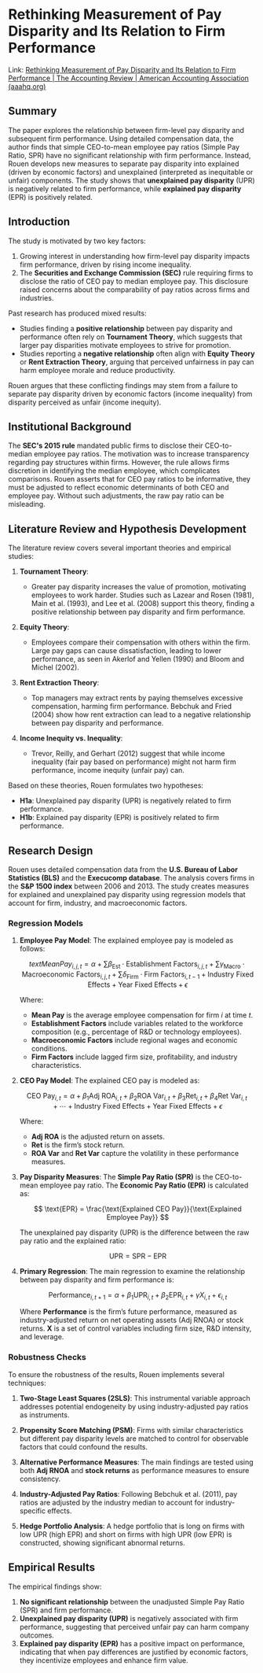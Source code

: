 # Rethinking Measurement of Pay Disparity and Its Relation to Firm Performance

Link: [Rethinking Measurement of Pay Disparity and Its Relation to Firm Performance | The Accounting Review | American Accounting Association (aaahq.org)](https://publications.aaahq.org/accounting-review/article-abstract/95/1/343/4347/Rethinking-Measurement-of-Pay-Disparity-and-Its)

## Summary

The paper explores the relationship between firm-level pay disparity and subsequent firm performance. Using detailed compensation data, the author finds that simple CEO-to-mean employee pay ratios (Simple Pay Ratio, SPR) have no significant relationship with firm performance. Instead, Rouen develops new measures to separate pay disparity into explained (driven by economic factors) and unexplained (interpreted as inequitable or unfair) components. The study shows that **unexplained pay disparity** (UPR) is negatively related to firm performance, while **explained pay disparity** (EPR) is positively related.

## Introduction

The study is motivated by two key factors:
1. Growing interest in understanding how firm-level pay disparity impacts firm performance, driven by rising income inequality.
2. The **Securities and Exchange Commission (SEC)** rule requiring firms to disclose the ratio of CEO pay to median employee pay. This disclosure raised concerns about the comparability of pay ratios across firms and industries.

Past research has produced mixed results:
- Studies finding a **positive relationship** between pay disparity and performance often rely on **Tournament Theory**, which suggests that larger pay disparities motivate employees to strive for promotion.
- Studies reporting a **negative relationship** often align with **Equity Theory** or **Rent Extraction Theory**, arguing that perceived unfairness in pay can harm employee morale and reduce productivity.

Rouen argues that these conflicting findings may stem from a failure to separate pay disparity driven by economic factors (income inequality) from disparity perceived as unfair (income inequity).

## Institutional Background

The **SEC's 2015 rule** mandated public firms to disclose their CEO-to-median employee pay ratios. The motivation was to increase transparency regarding pay structures within firms. However, the rule allows firms discretion in identifying the median employee, which complicates comparisons. Rouen asserts that for CEO pay ratios to be informative, they must be adjusted to reflect economic determinants of both CEO and employee pay. Without such adjustments, the raw pay ratio can be misleading.

## Literature Review and Hypothesis Development

The literature review covers several important theories and empirical studies:

1. **Tournament Theory**:
   - Greater pay disparity increases the value of promotion, motivating employees to work harder. Studies such as Lazear and Rosen (1981), Main et al. (1993), and Lee et al. (2008) support this theory, finding a positive relationship between pay disparity and firm performance.

2. **Equity Theory**:
   - Employees compare their compensation with others within the firm. Large pay gaps can cause dissatisfaction, leading to lower performance, as seen in Akerlof and Yellen (1990) and Bloom and Michel (2002).

3. **Rent Extraction Theory**:
   - Top managers may extract rents by paying themselves excessive compensation, harming firm performance. Bebchuk and Fried (2004) show how rent extraction can lead to a negative relationship between pay disparity and performance.

4. **Income Inequity vs. Inequality**:
   - Trevor, Reilly, and Gerhart (2012) suggest that while income inequality (fair pay based on performance) might not harm firm performance, income inequity (unfair pay) can.

Based on these theories, Rouen formulates two hypotheses:
- **H1a**: Unexplained pay disparity (UPR) is negatively related to firm performance.
- **H1b**: Explained pay disparity (EPR) is positively related to firm performance.

## Research Design

Rouen uses detailed compensation data from the **U.S. Bureau of Labor Statistics (BLS)** and the **Execucomp database**. The analysis covers firms in the **S&P 1500 index** between 2006 and 2013. The study creates measures for explained and unexplained pay disparity using regression models that account for firm, industry, and macroeconomic factors.

### Regression Models

1. **Employee Pay Model**:
   The explained employee pay is modeled as follows:

   ```math
   text{Mean Pay}_{i,j,t} = \alpha + \sum \beta_{\text{Est}} \cdot \text{Establishment Factors}_{i,j,t} + \sum \gamma_{\text{Macro}} \cdot \text{Macroeconomic Factors}_{i,j,t} + \sum \delta_{\text{Firm}} \cdot \text{Firm Factors}_{i,t-1} + \text{Industry Fixed Effects} + \text{Year Fixed Effects} + \epsilon 
   ```

   Where:
   - **Mean Pay** is the average employee compensation for firm $i$ at time $t$.
   - **Establishment Factors** include variables related to the workforce composition (e.g., percentage of R&D or technology employees).
   - **Macroeconomic Factors** include regional wages and economic conditions.
   - **Firm Factors** include lagged firm size, profitability, and industry characteristics.

2. **CEO Pay Model**:
   The explained CEO pay is modeled as:

   $$
   \text{CEO Pay}_{i,t} = \alpha + \beta_1 \text{Adj ROA}_{i,t} + \beta_2 \text{ROA Var}_{i,t} + \beta_3 \text{Ret}_{i,t} + \beta_4 \text{Ret Var}_{i,t} + \cdots + \text{Industry Fixed Effects} + \text{Year Fixed Effects} + \epsilon 
   $$

   Where:
   - **Adj ROA** is the adjusted return on assets.
   - **Ret** is the firm’s stock return.
   - **ROA Var** and **Ret Var** capture the volatility in these performance measures.

3. **Pay Disparity Measures**:
   The **Simple Pay Ratio (SPR)** is the CEO-to-mean employee pay ratio. The **Economic Pay Ratio (EPR)** is calculated as:

   $$
   \text{EPR} = \frac{\text{Explained CEO Pay}}{\text{Explained Employee Pay}} 
   $$

   The unexplained pay disparity (UPR) is the difference between the raw pay ratio and the explained ratio:

   $$
   \text{UPR} = \text{SPR} - \text{EPR} 
   $$

4. **Primary Regression**:
   The main regression to examine the relationship between pay disparity and firm performance is:

   $$
   \text{Performance}_{i,t+1} = \alpha + \beta_1 \text{UPR}_{i,t} + \beta_2 \text{EPR}_{i,t} + \gamma X_{i,t} + \epsilon_{i,t}
   $$

   Where **Performance** is the firm’s future performance, measured as industry-adjusted return on net operating assets (Adj RNOA) or stock returns. **X** is a set of control variables including firm size, R&D intensity, and leverage.

### Robustness Checks

To ensure the robustness of the results, Rouen implements several techniques:

1. **Two-Stage Least Squares (2SLS)**:
   This instrumental variable approach addresses potential endogeneity by using industry-adjusted pay ratios as instruments.

2. **Propensity Score Matching (PSM)**:
   Firms with similar characteristics but different pay disparity levels are matched to control for observable factors that could confound the results.

3. **Alternative Performance Measures**:
   The main findings are tested using both **Adj RNOA** and **stock returns** as performance measures to ensure consistency.

4. **Industry-Adjusted Pay Ratios**:
   Following Bebchuk et al. (2011), pay ratios are adjusted by the industry median to account for industry-specific effects.

5. **Hedge Portfolio Analysis**:
   A hedge portfolio that is long on firms with low UPR (high EPR) and short on firms with high UPR (low EPR) is constructed, showing significant abnormal returns.

## Empirical Results

The empirical findings show:
1. **No significant relationship** between the unadjusted Simple Pay Ratio (SPR) and firm performance.
2. **Unexplained pay disparity (UPR)** is negatively associated with firm performance, suggesting that perceived unfair pay can harm company outcomes.
3. **Explained pay disparity (EPR)** has a positive impact on performance, indicating that when pay differences are justified by economic factors, they incentivize employees and enhance firm value.
